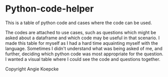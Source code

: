 # Python-code-helper
This is a table of python code and cases where the code can be used.

The codes are attached to use cases, such as questions which might be asked about a dataframe and which code may be useful in that scenario.  I made this table for myself as I had a hard time aquainting myself with the language.  Sometimes I didn't understand what was being asked of me, and further, deciding which python code was most appropriate for the question.  I wanted a visual table where I could see the code and questions together.  

Copyright Angie Koepcke
